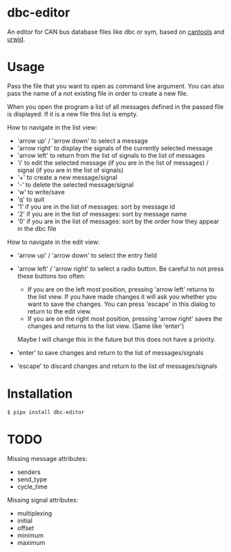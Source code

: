 # dbc-editor

An editor for CAN bus database files like dbc or sym,
based on [cantools](https://github.com/cantools/cantools) and [urwid](http://urwid.org/).


# Usage

Pass the file that you want to open as command line argument.
You can also pass the name of a not existing file in order to create a new file.

When you open the program a list of all messages defined in the passed file is displayed.
If it is a new file this list is empty.

How to navigate in the list view:
- 'arrow up' / 'arrow down' to select a message
- 'arrow right' to display the signals of the currently selected message
- 'arrow left' to return from the list of signals to the list of messages
- 'i' to edit the selected message (if you are in the list of messages) / signal (if you are in the list of signals)
- '+' to create a new message/signal
- '-' to delete the selected message/signal
- 'w' to write/save
- 'q' to quit
- '1' if you are in the list of messages: sort by message id
- '2' if you are in the list of messages: sort by message name
- '0' if you are in the list of messages: sort by the order how they appear in the dbc file

How to navigate in the edit view:
- 'arrow up' / 'arrow down' to select the entry field
- 'arrow left' / 'arrow right' to select a radio button.
  Be careful to not press these buttons too often:

  - If you are on the left most position, pressing 'arrow left' returns to the list view. If you have made changes it will ask you whether you want to save the changes. You can press 'escape' in this dialog to return to the edit view.
  - If you are on the right most position, pressing 'arrow right' saves the changes and returns to the list view. (Same like 'enter')

  Maybe I will change this in the future but this does not have a priority.

- 'enter' to save changes and return to the list of messages/signals
- 'escape' to discard changes and return to the list of messages/signals


# Installation

```
$ pipx install dbc-editor
```

# TODO

Missing message attributes:
- senders
- send_type
- cycle_time

Missing signal attributes:
- multiplexing
- initial
- offset
- minimum
- maximum
